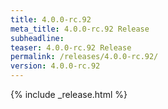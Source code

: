```yaml
---
title: 4.0.0-rc.92
meta_title: 4.0.0-rc.92 Release
subheadline: 
teaser: 4.0.0-rc.92 Release
permalink: /releases/4.0.0-rc.92/
version: 4.0.0-rc.92
---
```


{% include _release.html %}
